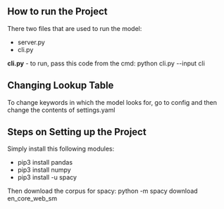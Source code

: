 How to run the Project
---
There two files that are used to run the model:
- server.py
- cli.py

**cli.py** - to run, pass this code from the cmd: python cli.py --input cli

## **Changing Lookup Table**
To change keywords in which the model looks for, go to config and then change the contents of settings.yaml

## **Steps on Setting up the Project**
Simply install this following modules:
- pip3 install pandas
- pip3 install numpy
- pip3 install -u spacy

Then download the corpus for spacy: python -m spacy download en_core_web_sm
